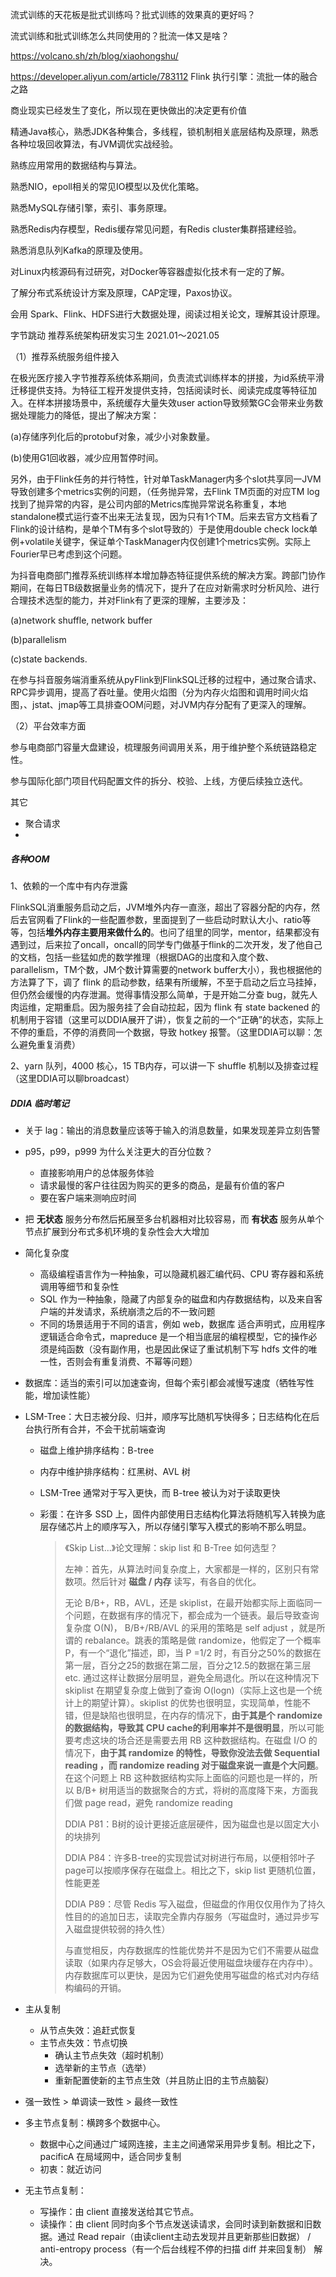 流式训练的天花板是批式训练吗？批式训练的效果真的更好吗？

流式训练和批式训练怎么共同使用的？批流一体又是啥？

https://volcano.sh/zh/blog/xiaohongshu/



https://developer.aliyun.com/article/783112 Flink 执行引擎：流批一体的融合之路



商业现实已经发生了变化，所以现在更快做出的决定更有价值





精通Java核心，熟悉JDK各种集合，多线程，锁机制相关底层结构及原理，熟悉各种垃圾回收算法，有JVM调优实战经验。

熟练应用常用的数据结构与算法。

熟悉NIO，epoll相关的常见IO模型以及优化策略。

熟悉MySQL存储引擎，索引、事务原理。

熟悉Redis内存模型，Redis缓存常见问题，有Redis cluster集群搭建经验。

熟悉消息队列Kafka的原理及使用。

对Linux内核源码有过研究，对Docker等容器虚拟化技术有一定的了解。

了解分布式系统设计方案及原理，CAP定理，Paxos协议。

会用 Spark、Flink、HDFS进行大数据处理，阅读过相关论文，理解其设计原理。





字节跳动	推荐系统架构研发实习生	2021.01～2021.05

（1）推荐系统服务组件接入

在极光医疗接入字节推荐系统体系期间，负责流式训练样本的拼接，为id系统平滑迁移提供支持。为特征工程开发提供支持，包括阅读时长、阅读完成度等特征加入。在样本拼接场景中，系统缓存大量失效user action导致频繁GC会带来业务数据处理能力的降低，提出了解决方案：

(a)存储序列化后的protobuf对象，减少小对象数量。

(b)使用G1回收器，减少应用暂停时间。

另外，由于Flink任务的并行特性，针对单TaskManager内多个slot共享同一JVM导致创建多个metrics实例的问题，（任务抛异常，去Flink TM页面的对应TM log找到了抛异常的内容，是公司内部的Metrics库抛异常说名称重复，本地standalone模式运行查不出来无法复现，因为只有1个TM。后来去官方文档看了Flink的设计结构，是单个TM有多个slot导致的）于是使用double check lock单例+volatile关键字，保证单个TaskManager内仅创建1个metrics实例。实际上Fourier早已考虑到这个问题。

为抖音电商部门推荐系统训练样本增加静态特征提供系统的解决方案。跨部门协作期间，在每日TB级数据量业务的情况下，提升了在应对新需求时分析风险、进行合理技术选型的能力，并对Flink有了更深的理解，主要涉及：

(a)network shuffle, network buffer 

(b)parallelism 

(c)state backends.

在参与抖音服务端消重系统从pyFlink到FlinkSQL迁移的过程中，通过聚合请求、RPC异步调用，提高了吞吐量。使用火焰图（分为内存火焰图和调用时间火焰图，、jstat、jmap等工具排查OOM问题，对JVM内存分配有了更深入的理解。

（2）平台效率方面

参与电商部门容量大盘建设，梳理服务间调用关系，用于维护整个系统链路稳定性。

参与国际化部门项目代码配置文件的拆分、校验、上线，方便后续独立迭代。



其它

- 聚合请求
- 



##### 各种OOM

1、依赖的一个库中有内存泄露

FlinkSQL消重服务启动之后，JVM堆外内存一直涨，超出了容器分配的内存，然后去官网看了Flink的一些配置参数，里面提到了一些启动时默认大小、ratio等等，包括**堆外内存主要用来做什么的**。也问了组里的同学，mentor，结果都没有遇到过，后来拉了oncall，oncall的同学专门做基于flink的二次开发，发了他自己的文档，包括一些猛如虎的数学推理（根据DAG的出度和入度个数、parallelism，TM个数，JM个数计算需要的network buffer大小），我也根据他的方法算了下，调了 flink 的启动参数，结果有所缓解，不至于启动之后立马挂掉，但仍然会缓慢的内存泄漏。觉得事情没那么简单，于是开始二分查 bug，就先人肉运维，定期重启。因为服务挂了会自动拉起，因为 flink 有 state backened 的机制用于容错（这里可以DDIA展开了讲），恢复之前的一个“正确”的状态，实际上不停的重启，不停的消费同一个数据，导致 hotkey 报警。（这里DDIA可以聊：怎么避免重复消费）

2、yarn 队列，4000 核心，15 TB内存，可以讲一下 shuffle 机制以及排查过程（这里DDIA可以聊broadcast）



##### DDIA 临时笔记

- 关于 lag：输出的消息数量应该等于输入的消息数量，如果发现差异立刻告警

- p95，p99，p999 为什么关注更大的百分位数？
  - 直接影响用户的总体服务体验
  - 请求最慢的客户往往因为购买的更多的商品，是最有价值的客户
  - 要在客户端来测响应时间
  
- 把 **无状态** 服务分布然后拓展至多台机器相对比较容易，而 **有状态** 服务从单个节点扩展到分布式多机环境的复杂性会大大增加

- 简化复杂度
  - 高级编程语言作为一种抽象，可以隐藏机器汇编代码、CPU 寄存器和系统调用等细节和复杂性
  - SQL 作为一种抽象，隐藏了内部复杂的磁盘和内存数据结构，以及来自客户端的并发请求，系统崩溃之后的不一致问题
  - 不同的场景适用于不同的语言，例如 web，数据库 适合声明式，应用程序逻辑适合命令式，mapreduce 是一个相当底层的编程模型，它的操作必须是纯函数（没有副作用，也是因此保证了重试机制下写 hdfs 文件的唯一性，否则会有重复消费、不幂等问题）
  
- 数据库：适当的索引可以加速查询，但每个索引都会减慢写速度（牺牲写性能，增加读性能）

- LSM-Tree：大日志被分段、归并，顺序写比随机写快得多；日志结构化在后台执行所有合并，不会干扰前端查询
  - 磁盘上维护排序结构：B-tree
  
  - 内存中维护排序结构：红黑树、AVL 树
  
  - LSM-Tree 通常对于写入更快，而 B-tree 被认为对于读取更快
  
  - 彩蛋：在许多 SSD 上，固件内部使用日志结构化算法将随机写入转换为底层存储芯片上的顺序写入，所以存储引擎写入模式的影响不那么明显。
  
    >《Skip List...》论文理解：skip list 和 B-Tree 如何选型？
    >
    >左神：首先，从算法时间复杂度上，大家都是一样的，区别只有常数项。然后针对 **磁盘 / 内存** 读写，有各自的优化。
    >
    >无论 B/B+，RB，AVL，还是 skiplist，在最开始都实际上面临同一个问题，在数据有序的情况下，都会成为一个链表。最后导致查询复杂度 O(N)， B/B+/RB/AVL 的采用的策略是 self adjust ，就是所谓的 rebalance。跳表的策略是做 randomize，他假定了一个概率 P，有一个“退化”描述，即，当 P =1/2 时，有百分之50%的数据在第一层，百分之25的数据在第二层，百分之12.5的数据在第三层 etc. 通过这样让数据分层明显，避免全局退化。所以在这种情况下 skiplist 在期望复杂度上做到了查询 O(logn)（实际上这也是一个统计上的期望计算）。skiplist 的优势也很明显，实现简单，性能不错，但是缺陷也很明显，在内存的情况下，**由于其是个 randomize 的数据结构，导致其 CPU cache的利用率并不是很明显**，所以可能要考虑这块的场合还是需要去用 RB 这种数据结构。在磁盘 I/O 的情况下，**由于其 randomize 的特性，导致你没法去做 Sequential reading ，而 randomize reading 对于磁盘来说一直是个大问题**。在这个问题上 RB 这种数据结构实际上面临的问题也是一样的，所以 B/B+ 树用适当的数据聚合的方式，将树的高度降下来，方面我们做 page read，避免 randomize reading
    >
    >DDIA P81：B树的设计更接近底层硬件，因为磁盘也是以固定大小的块排列
    >
    >DDIA P84：许多B-tree的实现尝试对树进行布局，以便相邻叶子page可以按顺序保存在磁盘上。相比之下，skip list 更随机位置，性能更差
    >
    >DDIA P89：尽管 Redis 写入磁盘，但磁盘的作用仅仅用作为了持久性目的的追加日志，读取完全靠内存服务（写磁盘时，通过异步写入磁盘提供较弱的持久性）
    >
    >与直觉相反，内存数据库的性能优势并不是因为它们不需要从磁盘读取（如果内存足够大，OS会将最近使用磁盘块缓存在内存中）。内存数据库可以更快，是因为它们避免使用写磁盘的格式对内存结构编码的开销。
  
- 主从复制

  - 从节点失效：追赶式恢复
  - 主节点失效：节点切换
    - 确认主节点失效（超时机制）
    - 选举新的主节点（选举）
    - 重新配置使新的主节点生效（并且防止旧的主节点脑裂）

- 强一致性 > 单调读一致性 > 最终一致性

- 多主节点复制：横跨多个数据中心。

  - 数据中心之间通过广域网连接，主主之间通常采用异步复制。相比之下，pacificA 在局域网中，适合同步复制
  - 初衷：就近访问

- 无主节点复制：

  - 写操作：由 client 直接发送给其它节点。
  - 读操作：由 client 同时向多个节点发送读请求，会同时读到新数据和旧数据。通过 Read repair（由读client主动去发现并且更新那些旧数据） / anti-entropy process（有一个后台线程不停的扫描 diff 并来回复制） 解决。


